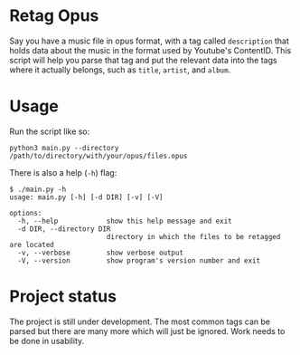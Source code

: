 # Retag Opus

Say you have a music file in opus format, with a tag called
`description` that holds data about the music in the format used by
Youtube's ContentID. This script will help you parse that tag and put
the relevant data into the tags where it actually belongs, such as
`title`, `artist`, and `album`.

# Usage

Run the script like so:

```
python3 main.py --directory /path/to/directory/with/your/opus/files.opus
```

There is also a help (`-h`) flag:

```
$ ./main.py -h
usage: main.py [-h] [-d DIR] [-v] [-V]

options:
  -h, --help            show this help message and exit
  -d DIR, --directory DIR
                        directory in which the files to be retagged are located
  -v, --verbose         show verbose output
  -V, --version         show program's version number and exit
```

# Project status

The project is still under development. The most common tags can be
parsed but there are many more which will just be ignored. Work needs to
be done in usability.
